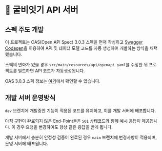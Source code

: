 # 🎣 굴비잇기 API 서버

## 스펙 주도 개발

이 프로젝트는 OAS(Open API Spec) 3.0.3 스펙을 먼저 작성하고 [Swagger
Codegen](https://github.com/swagger-api/swagger-codegen)을 이용하여 API 및
데이터 모델 코드를 자동 생성하여 개발하는 방식을 채택했습니다.

스펙의 변화가 있을 경우 `src/main/resources/api/openapi.yaml`를 수정한 뒤
프로젝트를 빌드하면 API 코드가 자동생성됩니다.

OAS 3.0.3 스펙 정보는 [여기](https://spec.openapis.org/oas/v3.0.3.html#schema-object)에서 확인할 수 있습니다.

## 개발 서버 운영방식

`dev` 브랜치에 개발중인 기능이 적용된 코드를 유지하고, 이를 개발 서버에
배포합니다.

아직 구현이 완료되지 않은 End-Point들은 `501` 상태코드와 함께 예시 응답이
제공됩니다. 이 경우 요청을 변경하여도 항상 같은 응답을 받게 됩니다.

개발 서버에서 충분히 안정성 검증이 완료된 경우 `main` 브랜치에 변경사항이
적용되며, 운영 서버에 배포됩니다.
